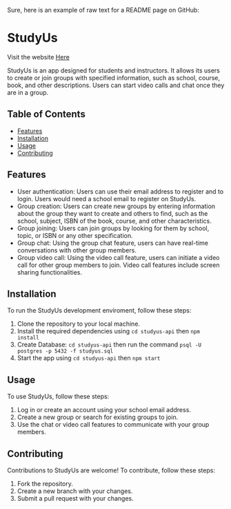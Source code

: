 Sure, here is an example of raw text for a README page on GitHub:

# StudyUs

Visit the website [Here](https://studyus.herokuapp.com)

StudyUs is an app designed for students and instructors. It allows its users to create or join groups with specified information, such as school, course, book, and other descriptions. Users can start video calls and chat once they are in a group.

## Table of Contents

- [Features](#features)
- [Installation](#installation)
- [Usage](#usage)
- [Contributing](#contributing)

## Features

- User authentication: Users can use their email address to register and to login. Users would need a school email to register on StudyUs.
- Group creation: Users can create new groups by entering information about the group they want to create and others to find, such as the school, subject, ISBN of the book, course, and other characteristics.
- Group joining: Users can join groups by looking for them by school, topic, or ISBN or any other specification.
- Group chat: Using the group chat feature, users can have real-time conversations with other group members.
- Group video call: Using the video call feature, users can initiate a video call for other group members to join. Video call features include screen sharing functionalities.

## Installation

To run the StudyUs development enviroment, follow these steps:

1. Clone the repository to your local machine.
2. Install the required dependencies using 
`cd studyus-api` then
`npm install`
4. Create Database: `cd studyus-api` then run the command `psql -U postgres -p 5432 -f studyus.sql`
3. Start the app using
`cd studyus-api` then
`npm start`

## Usage

To use StudyUs, follow these steps:

1. Log in or create an account using your school email address.
2. Create a new group or search for existing groups to join.
3. Use the chat or video call features to communicate with your group members.

## Contributing

Contributions to StudyUs are welcome! To contribute, follow these steps:

1. Fork the repository.
2. Create a new branch with your changes.
3. Submit a pull request with your changes.
